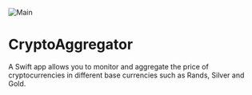 ![Main](https://user-images.githubusercontent.com/58882596/180031389-694f0f0b-ac83-4654-a7d5-1dd9c65120de.jpg)

# CryptoAggregator

A Swift app allows you to monitor and aggregate the price of cryptocurrencies in different base currencies such as Rands, Silver and Gold.  
